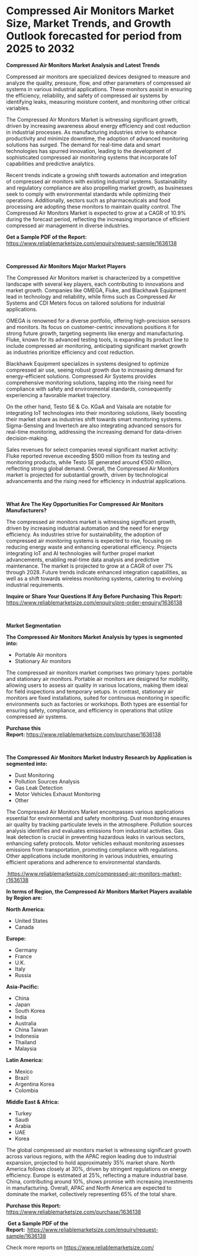 <p><h1>Compressed Air Monitors Market Size, Market Trends, and Growth Outlook forecasted for period from 2025 to 2032</h1></p><p><strong>Compressed Air Monitors Market Analysis and Latest Trends</strong></p>
<p><p>Compressed air monitors are specialized devices designed to measure and analyze the quality, pressure, flow, and other parameters of compressed air systems in various industrial applications. These monitors assist in ensuring the efficiency, reliability, and safety of compressed air systems by identifying leaks, measuring moisture content, and monitoring other critical variables.</p><p>The Compressed Air Monitors Market is witnessing significant growth, driven by increasing awareness about energy efficiency and cost reduction in industrial processes. As manufacturing industries strive to enhance productivity and minimize downtime, the adoption of advanced monitoring solutions has surged. The demand for real-time data and smart technologies has spurred innovation, leading to the development of sophisticated compressed air monitoring systems that incorporate IoT capabilities and predictive analytics.</p><p>Recent trends indicate a growing shift towards automation and integration of compressed air monitors with existing industrial systems. Sustainability and regulatory compliance are also propelling market growth, as businesses seek to comply with environmental standards while optimizing their operations. Additionally, sectors such as pharmaceuticals and food processing are adopting these monitors to maintain quality control. The Compressed Air Monitors Market is expected to grow at a CAGR of 10.9% during the forecast period, reflecting the increasing importance of efficient compressed air management in diverse industries.</p></p>
<p><strong>Get a Sample PDF of the Report:&nbsp;</strong> <a href="https://www.reliablemarketsize.com/enquiry/request-sample/1636138?utm_campaign=3165&utm_medium=2&utm_source=Github&utm_content=ia&utm_term=08042025&utm_id=compressed-air-monitors">https://www.reliablemarketsize.com/enquiry/request-sample/1636138</a></p>
<p>&nbsp;</p>
<p><strong>Compressed Air Monitors Major Market Players</strong></p>
<p><p>The Compressed Air Monitors market is characterized by a competitive landscape with several key players, each contributing to innovations and market growth. Companies like OMEGA, Fluke, and Blackhawk Equipment lead in technology and reliability, while firms such as Compressed Air Systems and CDI Meters focus on tailored solutions for industrial applications.</p><p>OMEGA is renowned for a diverse portfolio, offering high-precision sensors and monitors. Its focus on customer-centric innovations positions it for strong future growth, targeting segments like energy and manufacturing. Fluke, known for its advanced testing tools, is expanding its product line to include compressed air monitoring, anticipating significant market growth as industries prioritize efficiency and cost reduction.</p><p>Blackhawk Equipment specializes in systems designed to optimize compressed air use, seeing robust growth due to increasing demand for energy-efficient solutions. Compressed Air Systems provides comprehensive monitoring solutions, tapping into the rising need for compliance with safety and environmental standards, consequently experiencing a favorable market trajectory.</p><p>On the other hand, Testo SE & Co. KGaA and Vaisala are notable for integrating IoT technologies into their monitoring solutions, likely boosting their market share as industries shift towards smart monitoring systems. Sigma-Sensing and Invertech are also integrating advanced sensors for real-time monitoring, addressing the increasing demand for data-driven decision-making.</p><p>Sales revenues for select companies reveal significant market activity: Fluke reported revenue exceeding $500 million from its testing and monitoring products, while Testo SE generated around €500 million, reflecting strong global demand. Overall, the Compressed Air Monitors market is projected for substantial growth, driven by technological advancements and the rising need for efficiency in industrial applications.</p></p>
<p>&nbsp;</p>
<p><strong>What Are The Key Opportunities For Compressed Air Monitors Manufacturers?</strong></p>
<p><p>The compressed air monitors market is witnessing significant growth, driven by increasing industrial automation and the need for energy efficiency. As industries strive for sustainability, the adoption of compressed air monitoring systems is expected to rise, focusing on reducing energy waste and enhancing operational efficiency. Projects integrating IoT and AI technologies will further propel market advancements, enabling real-time data analysis and predictive maintenance. The market is projected to grow at a CAGR of over 7% through 2028. Future trends indicate enhanced integration capabilities, as well as a shift towards wireless monitoring systems, catering to evolving industrial requirements.</p></p>
<p><strong>Inquire or Share Your Questions If Any Before Purchasing This Report:</strong> <a href="https://www.reliablemarketsize.com/enquiry/pre-order-enquiry/1636138?utm_campaign=3165&utm_medium=2&utm_source=Github&utm_content=ia&utm_term=08042025&utm_id=compressed-air-monitors">https://www.reliablemarketsize.com/enquiry/pre-order-enquiry/1636138</a></p>
<p>&nbsp;</p>
<p><strong>Market Segmentation</strong></p>
<p><strong>The Compressed Air Monitors Market Analysis by types is segmented into:</strong></p>
<p><ul><li>Portable Air monitors</li><li>Stationary Air monitors</li></ul></p>
<p><p>The compressed air monitors market comprises two primary types: portable and stationary air monitors. Portable air monitors are designed for mobility, allowing users to assess air quality in various locations, making them ideal for field inspections and temporary setups. In contrast, stationary air monitors are fixed installations, suited for continuous monitoring in specific environments such as factories or workshops. Both types are essential for ensuring safety, compliance, and efficiency in operations that utilize compressed air systems.</p></p>
<p><strong>Purchase this Report:&nbsp;</strong><a href="https://www.reliablemarketsize.com/purchase/1636138?utm_campaign=3165&utm_medium=2&utm_source=Github&utm_content=ia&utm_term=08042025&utm_id=compressed-air-monitors">https://www.reliablemarketsize.com/purchase/1636138</a></p>
<p>&nbsp;</p>
<p><strong>The Compressed Air Monitors Market Industry Research by Application is segmented into:</strong></p>
<p><ul><li>Dust Monitoring</li><li>Pollution Sources Analysis</li><li>Gas Leak Detection</li><li>Motor Vehicles Exhaust Monitoring</li><li>Other</li></ul></p>
<p><p>The Compressed Air Monitors Market encompasses various applications essential for environmental and safety monitoring. Dust monitoring ensures air quality by tracking particulate levels in the atmosphere. Pollution sources analysis identifies and evaluates emissions from industrial activities. Gas leak detection is crucial in preventing hazardous leaks in various sectors, enhancing safety protocols. Motor vehicles exhaust monitoring assesses emissions from transportation, promoting compliance with regulations. Other applications include monitoring in various industries, ensuring efficient operations and adherence to environmental standards.</p></p>
<p><a href="https://www.reliablemarketsize.com/compressed-air-monitors-market-r1636138?utm_campaign=3165&utm_medium=2&utm_source=Github&utm_content=ia&utm_term=08042025&utm_id=compressed-air-monitors">&nbsp;https://www.reliablemarketsize.com/compressed-air-monitors-market-r1636138</a></p>
<p><strong>In terms of Region, the Compressed Air Monitors Market Players available by Region are:</strong></p>
<p>
    <p> <strong> North America: </strong>
        <ul>
            <li>United States</li>
            <li>Canada</li>
        </ul>
        </p> 
    <p> <strong> Europe: </strong>
        <ul>
            <li>Germany</li>
            <li>France</li>
            <li>U.K.</li>
            <li>Italy</li>
            <li>Russia</li>
        </ul>
        </p> 
    <p> <strong> Asia-Pacific: </strong>
        <ul>
            <li>China</li>
            <li>Japan</li>
            <li>South Korea</li>
            <li>India</li>
            <li>Australia</li>
            <li>China Taiwan</li>
            <li>Indonesia</li>
            <li>Thailand</li>
            <li>Malaysia</li>
        </ul>
        </p> 
    <p> <strong> Latin America: </strong>
        <ul>
            <li>Mexico</li>
            <li>Brazil</li>
            <li>Argentina Korea</li>
            <li>Colombia</li>
        </ul>
        </p> 
    <p> <strong> Middle East & Africa: </strong>
        <ul>
            <li>Turkey</li>
            <li>Saudi</li>
            <li>Arabia</li>
            <li>UAE</li>
            <li>Korea</li>
        </ul>
    </p>
    </p>
<p><p>The global compressed air monitors market is witnessing significant growth across various regions, with the APAC region leading due to industrial expansion, projected to hold approximately 35% market share. North America follows closely at 30%, driven by stringent regulations on energy efficiency. Europe is estimated at 25%, reflecting a mature industrial base. China, contributing around 10%, shows promise with increasing investments in manufacturing. Overall, APAC and North America are expected to dominate the market, collectively representing 65% of the total share.</p></p>
<p><strong>Purchase this Report: </strong><a href="https://www.reliablemarketsize.com/purchase/1636138?utm_campaign=3165&utm_medium=2&utm_source=Github&utm_content=ia&utm_term=08042025&utm_id=compressed-air-monitors">https://www.reliablemarketsize.com/purchase/1636138</a></p>
<p>&nbsp;<strong>Get a Sample PDF of the Report:&nbsp;&nbsp;</strong><a href="https://www.reliablemarketsize.com/enquiry/request-sample/1636138?utm_campaign=3165&utm_medium=2&utm_source=Github&utm_content=ia&utm_term=08042025&utm_id=compressed-air-monitors">https://www.reliablemarketsize.com/enquiry/request-sample/1636138</a></p>
<p><strong></strong></p>
<p>Check more reports on <a href="https://www.reliablemarketsize.com/?utm_campaign=3165&utm_medium=2&utm_source=Github&utm_content=ia&utm_term=08042025&utm_id=compressed-air-monitors">https://www.reliablemarketsize.com/</a></p>